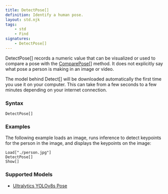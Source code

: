 ```yaml
---
title: DetectPose[]
definition: Identify a human pose.
layout: std.njk
tags:
    - std
    - Find
signatures:
    - DetectPose[]
---
```


DetectPose[] records a numeric value that can be visualized or used to compare a pose with the [ComparePose[]](/docs/comaprepose) method. It does not explicitly say what pose a person is making in an image or video.

<div class="callout info">
<p>The model behind Detect[] will be downloaded automatically the first time you use it on your computer. This can take from a few seconds to a few minutes depending on your internet connection.</p>
</div>

### Syntax

```
DetectPose[]
```

### Examples

The following example loads an image, runs inference to detect keypoints for the person in the image, and displays the keypoints on the image:

```
Load["./person.jpg"]
DetectPose[]
Show[]
```

### Supported Models

- [Ultralytics YOLOv8s Pose](https://github.com/ultralytics/ultralytics)